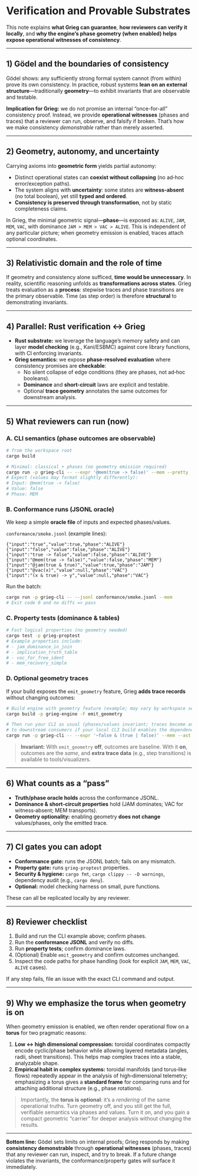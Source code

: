 # Verification and Provable Substrates

This note explains **what Grieg can guarantee**, **how reviewers can verify it locally**, and **why the engine’s phase geometry (when enabled) helps expose operational witnesses of consistency**.

---

## 1) Gödel and the boundaries of consistency

Gödel shows: any sufficiently strong formal system cannot (from within) prove its own consistency. In practice, robust systems **lean on an external structure**—traditionally **geometry**—to exhibit invariants that are observable and testable.

**Implication for Grieg:** we do not promise an internal “once-for-all” consistency proof. Instead, we provide **operational witnesses** (phases and traces) that a reviewer can run, observe, and falsify if broken. That’s how we make consistency *demonstrable* rather than merely asserted.

---

## 2) Geometry, autonomy, and uncertainty

Carrying axioms into **geometric form** yields partial autonomy:

- Distinct operational states can **coexist without collapsing** (no ad‑hoc error/exception paths).
- The system aligns with **uncertainty**: some states are **witness‑absent** (no total boolean), yet still **typed and ordered**.
- **Consistency is preserved through transformation**, not by static completeness claims.

In Grieg, the minimal geometric signal—**phase**—is exposed as:
`ALIVE`, `JAM`, `MEM`, `VAC`, with dominance `JAM > MEM > VAC > ALIVE`.
This is independent of any particular picture; when geometry emission is enabled, traces attach optional coordinates.

---

## 3) Relativistic domain and the role of time

If geometry and consistency alone sufficed, **time would be unnecessary**. In reality, scientific reasoning unfolds as **transformations across states**. Grieg treats evaluation as a **process**: stepwise traces and phase transitions are the primary observable. Time (as step order) is therefore **structural** to demonstrating invariants.

---

## 4) Parallel: Rust verification ↔ Grieg

- **Rust substrate:** we leverage the language’s memory safety and can layer **model checking** (e.g., Kani/ESBMC) against core library functions, with CI enforcing invariants.
- **Grieg semantics:** we expose **phase‑resolved evaluation** where consistency promises are **checkable**:
  - No silent collapse of edge conditions (they are phases, not ad‑hoc booleans).
  - **Dominance** and **short‑circuit** laws are explicit and testable.
  - Optional **trace geometry** annotates the same outcomes for downstream analysis.

---

## 5) What reviewers can run (now)

### A. CLI semantics (phase outcomes are observable)
```bash
# from the workspace root
cargo build

# Minimal: classical + phases (no geometry emission required)
cargo run -p grieg-cli -- --expr '@mem(true -> false)' --mem --pretty
# Expect (values may format slightly differently):
# Input: @mem(true -> false)
# Value: false
# Phase: MEM
```

### B. Conformance runs (JSONL oracle)
We keep a simple **oracle file** of inputs and expected phases/values.

`conformance/smoke.jsonl` (example lines):
```jsonl
{"input":"true","value":true,"phase":"ALIVE"}
{"input":"false","value":false,"phase":"ALIVE"}
{"input":"true -> false","value":false,"phase":"ALIVE"}
{"input":"@mem(true -> false)","value":false,"phase":"MEM"}
{"input":"@jam(true & true)","value":true,"phase":"JAM"}
{"input":"@vac(x)","value":null,"phase":"VAC"}
{"input":"(x & true) -> y","value":null,"phase":"VAC"}
```

Run the batch:
```bash
cargo run -p grieg-cli -- --jsonl conformance/smoke.jsonl --mem
# Exit code 0 and no diffs => pass
```

### C. Property tests (dominance & tables)
```bash
# Fast logical properties (no geometry needed)
cargo test -p grieg-proptest
# Example properties include:
# - jam_dominance_in_join
# - implication_truth_table
# - vac_for_free_ident
# - mem_recovery_simple
```

### D. Optional geometry traces
If your build exposes the `emit_geometry` feature, Grieg **adds trace records** without changing outcomes:

```bash
# Build engine with geometry feature (example; may vary by workspace setup)
cargo build -p grieg-engine -F emit_geometry

# Then run your CLI as usual (phases/values invariant; traces become available
# to downstream consumers if your local CLI build enables the dependency feature).
cargo run -p grieg-cli -- --expr '~false & (true | false)' --mem --ast
```

> **Invariant:** With `emit_geometry` **off**, outcomes are baseline. With it **on**, outcomes are the *same*, and **extra trace data** (e.g., step transitions) is available to tools/visualizers.

---

## 6) What counts as a “pass”

- **Truth/phase oracle holds** across the conformance JSONL.
- **Dominance & short‑circuit properties** hold (JAM dominates; VAC for witness‑absent; MEM transports).
- **Geometry optionality:** enabling geometry **does not change** values/phases, only the emitted trace.

---

## 7) CI gates you can adopt

- **Conformance gate:** runs the JSONL batch; fails on any mismatch.
- **Property gate:** runs `grieg-proptest` properties.
- **Security & hygiene:** `cargo fmt`, `cargo clippy -- -D warnings`, dependency audit (e.g., `cargo deny`).
- **Optional:** model checking harness on small, pure functions.

These can all be replicated locally by any reviewer.

---

## 8) Reviewer checklist

1. Build and run the CLI example above; confirm phases.
2. Run the **conformance JSONL** and verify no diffs.
3. Run **property tests**; confirm dominance laws.
4. (Optional) Enable `emit_geometry` and confirm outcomes unchanged.
5. Inspect the code paths for phase handling (look for explicit `JAM`, `MEM`, `VAC`, `ALIVE` cases).

If any step fails, file an issue with the exact CLI command and output.

---

## 9) Why we emphasize the **torus** when geometry is on

When geometry emission is enabled, we often render operational flow on a **torus** for two pragmatic reasons:

1. **Low ↔ high dimensional compression:** toroidal coordinates compactly encode cyclic/phase behavior while allowing layered metadata (angles, radii, sheet transitions). This helps map complex traces into a stable, analyzable shape.
2. **Empirical habit in complex systems:** toroidal manifolds (and torus‑like flows) repeatedly appear in the analysis of high‑dimensional telemetry; emphasizing a torus gives a **standard frame** for comparing runs and for attaching additional structure (e.g., phase rotations).

> Importantly, the **torus is optional**: it’s a *rendering* of the same operational truths. Turn geometry off, and you still get the full, verifiable semantics via phases and values. Turn it on, and you gain a compact geometric “carrier” for deeper analysis without changing the results.

---

**Bottom line:** Gödel sets limits on internal proofs; Grieg responds by making **consistency demonstrable** through **operational witnesses** (phases, traces) that any reviewer can run, inspect, and try to break. If a future change violates the invariants, the conformance/property gates will surface it immediately.
